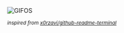 <div align="justify">
<picture>
    <source media="(prefers-color-scheme: dark)" srcset="https://i.ibb.co/xR6fswR/output-gif.gif">
    <source media="(prefers-color-scheme: light)" srcset="https://i.ibb.co/xR6fswR/output-gif.gif">
    <img alt="GIFOS" src="https://i.ibb.co/xR6fswR/output-gif.gif">
</picture>

<sub><i>inspired from [x0rzavi/github-readme-terminal](https://github.com/x0rzavi/github-readme-terminal)</i></sub>

</div>

<!-- Image deletion URL: https://ibb.co/6fF1ZGf/7c768d04e415320bf6238c68addf013d -->